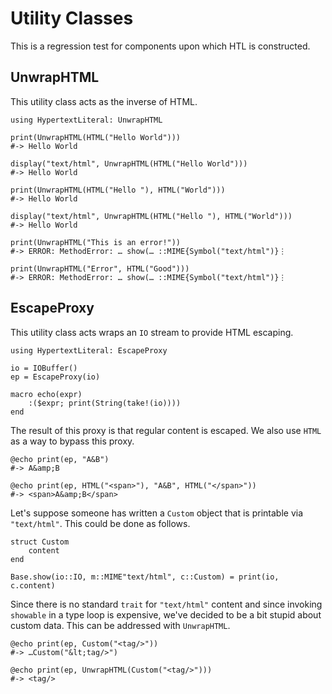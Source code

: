 # Utility Classes

This is a regression test for components upon which HTL is constructed.

## UnwrapHTML

This utility class acts as the inverse of HTML.

    using HypertextLiteral: UnwrapHTML

    print(UnwrapHTML(HTML("Hello World")))
    #-> Hello World

    display("text/html", UnwrapHTML(HTML("Hello World")))
    #-> Hello World

    print(UnwrapHTML(HTML("Hello "), HTML("World")))
    #-> Hello World

    display("text/html", UnwrapHTML(HTML("Hello "), HTML("World")))
    #-> Hello World

    print(UnwrapHTML("This is an error!"))
    #-> ERROR: MethodError: … show(… ::MIME{Symbol("text/html")}⋮

    print(UnwrapHTML("Error", HTML("Good")))
    #-> ERROR: MethodError: … show(… ::MIME{Symbol("text/html")}⋮

## EscapeProxy

This utility class acts wraps an `IO` stream to provide HTML escaping.

    using HypertextLiteral: EscapeProxy
    
    io = IOBuffer()
    ep = EscapeProxy(io)

    macro echo(expr)
        :($expr; print(String(take!(io))))
    end

The result of this proxy is that regular content is escaped. We also use
`HTML` as a way to bypass this proxy.


    @echo print(ep, "A&B")
    #-> A&amp;B

    @echo print(ep, HTML("<span>"), "A&B", HTML("</span>"))
    #-> <span>A&amp;B</span>

Let's suppose someone has written a `Custom` object that is printable
via `"text/html"`. This could be done as follows.

    struct Custom
        content
    end

    Base.show(io::IO, m::MIME"text/html", c::Custom) = print(io, c.content)

Since there is no standard `trait` for `"text/html"` content and since
invoking `showable` in a type loop is expensive, we've decided to be a
bit stupid about custom data. This can be addressed with `UnwrapHTML`.

    @echo print(ep, Custom("<tag/>"))
    #-> …Custom("&lt;tag/>")

    @echo print(ep, UnwrapHTML(Custom("<tag/>")))
    #-> <tag/>

